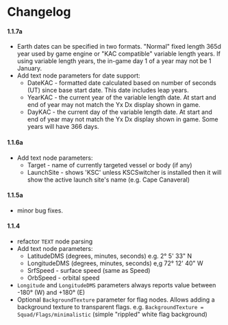 # Changelog

#### 1.1.7a
* Earth dates can be specified in two formats. "Normal" fixed length 365d year used by game engine or "KAC compatible" variable length years. If using variable length years, the in-game day 1 of a year may not be 1 January.
* Add text node parameters for date support:
  * DateKAC - formatted date calculated based on number of seconds (UT) since base start date. This date includes leap years.
  * YearKAC - the current year of the variable length date. At start and end of year may not match the Yx Dx display shown in game.
  * DayKAC - the current day of the variable length date. At start and end of year may not match the Yx Dx display shown in game. Some years will have 366 days.  

#### 1.1.6a
* Add text node parameters:
  * Target - name of currently targeted vessel or body (if any)
  * LaunchSite - shows 'KSC' unless KSCSwitcher is installed then it will show the active launch site's name (e.g. Cape Canaveral)
  
#### 1.1.5a
* minor bug fixes.

#### 1.1.4

* refactor `TEXT` node parsing
* Add text node parameters:
  * LatitudeDMS (degrees, minutes, seconds) e.g. 2° 5' 33" N 
  * LongitudeDMS (degrees, minutes, seconds) e,g 72° 12' 40" W
  * SrfSpeed - surface speed (same as Speed)
  * OrbSpeed - orbital speed
* `Longitude` and `LongitudeDMS` parameters always reports value between -180° (W) and +180° (E)
* Optional `BackgroundTexture` parameter for flag nodes. Allows adding a background texture to transparent flags. e.g. `BackgroundTexture = Squad/Flags/minimalistic` (simple "rippled" white flag background)
